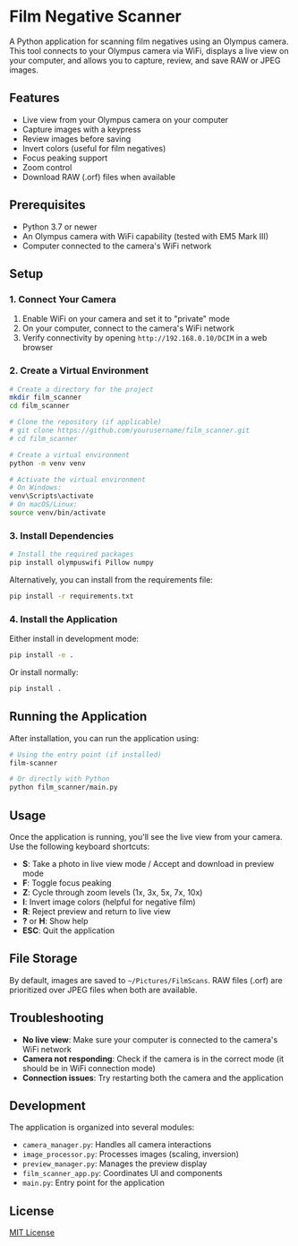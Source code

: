 # Film Negative Scanner

A Python application for scanning film negatives using an Olympus camera. This tool connects to your Olympus camera via WiFi, displays a live view on your computer, and allows you to capture, review, and save RAW or JPEG images.

## Features

- Live view from your Olympus camera on your computer
- Capture images with a keypress
- Review images before saving
- Invert colors (useful for film negatives)
- Focus peaking support
- Zoom control
- Download RAW (.orf) files when available

## Prerequisites

- Python 3.7 or newer
- An Olympus camera with WiFi capability (tested with EM5 Mark III)
- Computer connected to the camera's WiFi network

## Setup

### 1. Connect Your Camera

1. Enable WiFi on your camera and set it to "private" mode
2. On your computer, connect to the camera's WiFi network
3. Verify connectivity by opening `http://192.168.0.10/DCIM` in a web browser

### 2. Create a Virtual Environment

```bash
# Create a directory for the project
mkdir film_scanner
cd film_scanner

# Clone the repository (if applicable)
# git clone https://github.com/yourusername/film_scanner.git
# cd film_scanner

# Create a virtual environment
python -m venv venv

# Activate the virtual environment
# On Windows:
venv\Scripts\activate
# On macOS/Linux:
source venv/bin/activate
```

### 3. Install Dependencies

```bash
# Install the required packages
pip install olympuswifi Pillow numpy
```

Alternatively, you can install from the requirements file:

```bash
pip install -r requirements.txt
```

### 4. Install the Application

Either install in development mode:

```bash
pip install -e .
```

Or install normally:

```bash
pip install .
```

## Running the Application

After installation, you can run the application using:

```bash
# Using the entry point (if installed)
film-scanner

# Or directly with Python
python film_scanner/main.py
```

## Usage

Once the application is running, you'll see the live view from your camera. Use the following keyboard shortcuts:

- **S**: Take a photo in live view mode / Accept and download in preview mode
- **F**: Toggle focus peaking
- **Z**: Cycle through zoom levels (1x, 3x, 5x, 7x, 10x)
- **I**: Invert image colors (helpful for negative film)
- **R**: Reject preview and return to live view
- **?** or **H**: Show help
- **ESC**: Quit the application

## File Storage

By default, images are saved to `~/Pictures/FilmScans`. RAW files (.orf) are prioritized over JPEG files when both are available.

## Troubleshooting

- **No live view**: Make sure your computer is connected to the camera's WiFi network
- **Camera not responding**: Check if the camera is in the correct mode (it should be in WiFi connection mode)
- **Connection issues**: Try restarting both the camera and the application

## Development

The application is organized into several modules:

- `camera_manager.py`: Handles all camera interactions
- `image_processor.py`: Processes images (scaling, inversion)
- `preview_manager.py`: Manages the preview display
- `film_scanner_app.py`: Coordinates UI and components
- `main.py`: Entry point for the application

## License

[MIT License](LICENSE)
